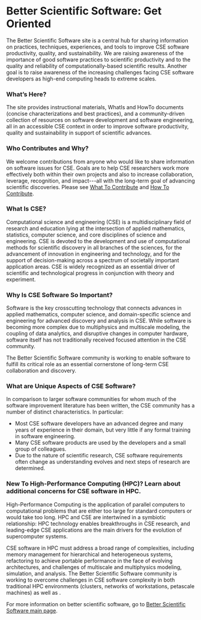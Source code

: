 # Better Scientific Software: Get Oriented

The Better Scientific Software site is a central hub for sharing information on practices, techniques, experiences, and tools to improve CSE software productivity, quality, and sustainability.  We are raising awareness of the importance of good software practices to scientific productivity and to the quality and reliability of computationally-based scientific results.  Another goal is to raise awareness of the increasing challenges facing CSE software developers as high-end computing heads to extreme scales.   

### What’s Here?
The site provides instructional materials, WhatIs and HowTo documents (concise characterizations and best practices), and a community-driven collection of resources on software development and software engineering, all in an accessible CSE context in order to improve software productivity, quality and sustainability in support of scientific advances.  
                 
### Who Contributes and Why?
We welcome contributions from anyone who would like to share information on software issues for CSE.  Goals are to help CSE researchers work more effectively both within their own projects and also to increase collaboration, leverage, recognition, and impact---all with the long-term goal of advancing scientific discoveries.  Please see [What To Contribute](WhatToContribute.md) and [How To Contribute](HowToContribute.md).

### What Is CSE?
Computational science and engineering (CSE) is a multidisciplinary field of research and education lying at the intersection of applied mathematics, statistics, computer science, and core disciplines of science and engineering.  CSE is devoted to the development and use of computational methods for scientific discovery in all branches of the sciences, for the advancement of innovation in engineering and technology, and for the support of decision-making across a spectrum of societally important application areas. CSE is widely recognized as an essential driver of scientific and technological progress in conjunction with theory and experiment.      

### Why Is CSE Software So Important?
Software is the key crosscutting technology that connects advances in applied mathematics, computer science, and domain-specific science and engineering for advanced discovery and analysis in CSE. While software is becoming more complex due to multiphysics and multiscale modeling, the coupling of data analytics, and disruptive changes in computer hardware, software itself has not traditionally received focused attention in the CSE community.  

The Better Scientific Software community is working to enable software to fulfill its critical role as an essential cornerstone of long-term CSE collaboration and discovery.
     
### What are Unique Aspects of CSE Software?
In comparison to larger software communities for whom much of the software improvement literature has been written, the CSE community has a number of distinct characteristics.  In particular: 
- Most CSE software developers have an advanced degree and many years of experience in their domain, but very little if any formal training in software engineering.
- Many CSE software products are used by the developers and a small group of colleagues.
- Due to the nature of scientific research, CSE software requirements often change as understanding evolves and next steps of research are determined.

### New To High-Performance Computing (HPC)?  Learn about additional concerns for CSE software in HPC. 
High-Performance Computing is the application of parallel computers to computational problems that are either too large for standard computers or would take too long.  HPC and CSE are intertwined in a symbiotic relationship: HPC technology enables breakthroughs in CSE research, and leading-edge CSE applications are the main drivers for the evolution of supercomputer systems.  

CSE software in HPC must address a broad range of complexities, including memory management for hierarchical and heterogeneous systems, refactoring to achieve portable performance in the face of evolving architectures, and challenges of multiscale and multiphysics modeling, simulation, and analysis.  The Better Scientific Software community is working to overcome challenges in CSE software complexity in both traditional HPC environments (clusters, networks of workstations, petascale machines) as well as <emerging extreme-scale architectures--hyperlink to Exascale Computing Community page>.  


For more information on better scientific software, go to [Better Scientific Software main page](http://betterscientificsoftware.info).

<!--- 
BSS Site: Get Oriented
--->
